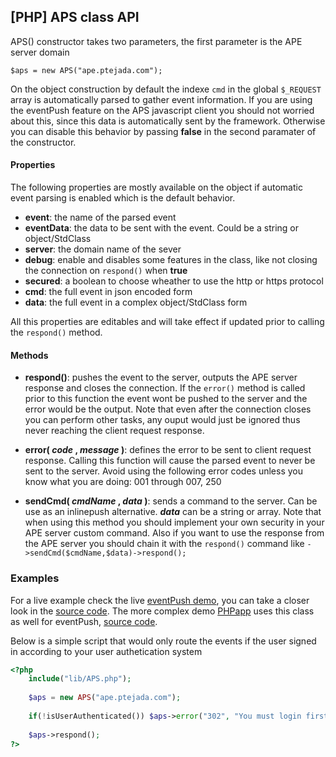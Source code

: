 ## [PHP] APS class API

APS() constructor takes two parameters, the first parameter is the APE server domain
```
$aps = new APS("ape.ptejada.com");
```
On the object construction by default the indexe `cmd` in the global `$_REQUEST` array is automatically parsed to gather event information. If you are using the eventPush feature on the APS javascript client you should not worried about this, since this data is automatically sent by the framework. Otherwise you can disable this behavior by passing **false** in the second paramater of the constructor.

#### Properties
The following properties are mostly available on the object if automatic event parsing is enabled which is the default behavior.

- **event**: the name of the parsed event
- **eventData**: the data to be sent with the event. Could be a string or object/StdClass
- **server**: the domain name of the sever
- **debug**: enable and disables some features in the class, like not closing the connection on `respond()` when **true**
- **secured**: a boolean to choose wheather to use the http or https protocol
- **cmd**: the full event in json encoded form
- **data**: the full event in a complex object/StdClass form

All this properties are editables and will take effect if updated prior to calling the `respond()` method.

#### Methods

- **respond()**: pushes the event to the server, outputs the APE server response and closes the connection. If the `error()` method is called prior to this function the event wont be pushed to the server and the error would be the output. Note that even after the connection closes you can perform other tasks, any ouput would just be ignored thus never reaching the client request response.

- **error( _code_ , _message_ )**: defines the error to be sent to client request response. Calling this function will cause the parsed event to never be sent to the server. Avoid using the following error codes unless you know what you are doing: 001 through 007, 250

- **sendCmd( _cmdName_ , _data_ )**: sends a command to the server. Can be use as an inlinepush alternative. _**data**_ can be a string or array. Note that when using this method you should implement your own security in your APE server custom command. Also if you want to use the response from the APE server you should chain it with the `respond()` command like `->sendCmd($cmdName,$data)->respond();`

### Examples

For a live example check the live [eventPush demo](http://ptejada.com/script/ApePubSub/demo/eventPush/), you can take a closer look in the [source code](https://github.com/ptejada/ApePubSub/blob/master/demo/eventPush/). The more complex demo [PHPapp](http://ptejada.com/script/ApePubSub/demo/PHPapp/) uses this class as well for eventPush, [source code](https://github.com/ptejada/ApePubSub/blob/master/demo/PHPapp/).

Below is a simple script that would only route the events if the user signed in according to your user authetication system

```php
<?php
	include("lib/APS.php");
	
	$aps = new APS("ape.ptejada.com");
	
	if(!isUserAuthenticated()) $aps->error("302", "You must login first");
	
	$aps->respond();
?>

```
